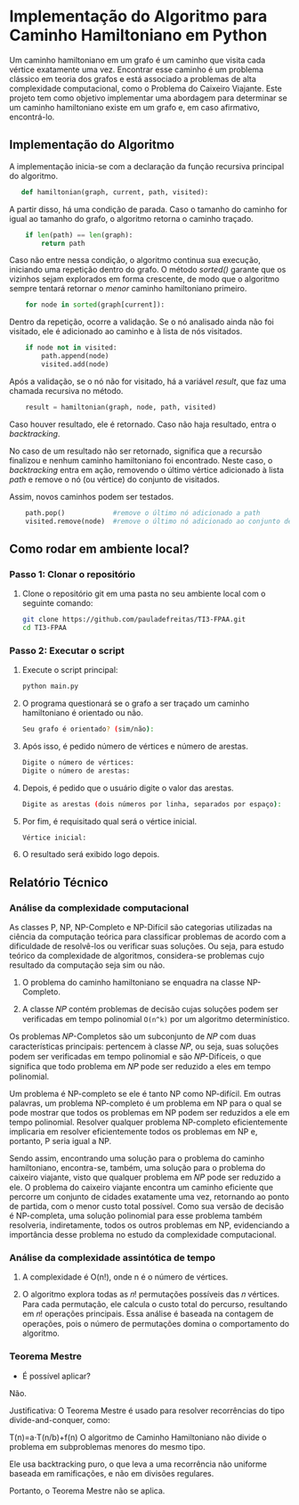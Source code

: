 # Implementação do Algoritmo para Caminho Hamiltoniano em Python

Um caminho hamiltoniano em um grafo é um caminho que visita cada vértice exatamente uma vez. Encontrar esse caminho é um problema clássico em teoria dos grafos e está associado a problemas de alta complexidade computacional, como o Problema do Caixeiro Viajante. Este projeto tem como objetivo implementar uma abordagem para determinar se um caminho hamiltoniano existe em um grafo e, em caso afirmativo, encontrá-lo.

## Implementação do Algoritmo

A implementação inicia-se com a declaração da função recursiva principal do algoritmo.

```python
   def hamiltonian(graph, current, path, visited):
```

A partir disso, há uma condição de parada. Caso o tamanho do caminho for igual ao tamanho do grafo, o algoritmo retorna o caminho traçado.

```python
    if len(path) == len(graph):
        return path
```

Caso não entre nessa condição, o algoritmo continua sua execução, iniciando uma repetição dentro do grafo. O método _sorted()_ garante que os vizinhos sejam explorados em forma crescente, de modo que o algoritmo sempre tentará retornar o _menor_ caminho hamiltoniano primeiro.

```python
    for node in sorted(graph[current]):
```

Dentro da repetição, ocorre a validação. Se o nó analisado ainda não foi visitado, ele é adicionado ao caminho e à lista de nós visitados.

```python
    if node not in visited:
        path.append(node)
        visited.add(node)
```

Após a validação, se o nó não for visitado, há a variável _result_, que faz uma chamada recursiva no método.

```python
    result = hamiltonian(graph, node, path, visited)
```

Caso houver resultado, ele é retornado. Caso não haja resultado, entra o _backtracking_.

No caso de um resultado não ser retornado, significa que a recursão finalizou e nenhum caminho hamiltoniano foi encontrado. Neste caso, o _backtracking_ entra em ação, removendo o último vértice adicionado à lista _path_ e remove o nó (ou vértice) do conjunto de visitados.

Assim, novos caminhos podem ser testados.

```python
    path.pop()            #remove o último nó adicionado a path
    visited.remove(node)  #remove o último nó adicionado ao conjunto de visitados
```

## Como rodar em ambiente local?

### Passo 1: Clonar o repositório

1. Clone o repositório git em uma pasta no seu ambiente local com o seguinte comando:

   ```bash
   git clone https://github.com/pauladefreitas/TI3-FPAA.git
   cd TI3-FPAA
   ```

### Passo 2: Executar o script

1. Execute o script principal:

   ```bash
   python main.py
   ```

2. O programa questionará se o grafo a ser traçado um caminho hamiltoniano é orientado ou não.

   ```bash
   Seu grafo é orientado? (sim/não):
   ```

3. Após isso, é pedido número de vértices e número de arestas.

   ```bash
   Digite o número de vértices:
   Digite o número de arestas:
   ```

4. Depois, é pedido que o usuário digite o valor das arestas.

   ```bash
   Digite as arestas (dois números por linha, separados por espaço):
   ```

5. Por fim, é requisitado qual será o vértice inicial.

   ```bash
   Vértice inicial:
   ```

6. O resultado será exibido logo depois.

## Relatório Técnico

### Análise da complexidade computacional

As classes P, NP, NP-Completo e NP-Difícil são categorias utilizadas na ciência da computação teórica para classificar problemas de acordo com a dificuldade de resolvê-los ou verificar suas soluções. Ou seja, para estudo teórico da complexidade de algoritmos, considera-se problemas cujo resultado da computação seja sim ou não.

1. O problema do caminho hamiltoniano se enquadra na classe NP-Completo.

2. A classe 𝑁𝑃 contém problemas de decisão cujas soluções podem ser verificadas em tempo polinomial `O(n^k)` por um algoritmo determinístico.

Os problemas 𝑁𝑃-Completos são um subconjunto de 𝑁𝑃 com duas características principais: pertencem à classe 𝑁𝑃, ou seja, suas soluções podem ser verificadas em tempo polinomial e são 𝑁𝑃-Difíceis, o que significa que todo problema em 𝑁𝑃 pode ser reduzido a eles em tempo polinomial.

Um problema é NP-completo se ele é tanto NP como NP-difícil. Em outras palavras, um problema NP-completo é um problema em NP para o qual se pode mostrar que todos os problemas em NP podem ser reduzidos a ele em tempo polinomial. Resolver qualquer problema NP-completo eficientemente implicaria em resolver eficientemente todos os problemas em NP e, portanto, P seria igual a NP.

Sendo assim, encontrando uma solução para o problema do caminho hamiltoniano, encontra-se, também, uma solução para o problema do caixeiro viajante, visto que qualquer problema em 𝑁𝑃 pode ser reduzido a ele. O problema do caixeiro viajante encontra um caminho eficiente que percorre um conjunto de cidades exatamente uma vez, retornando ao ponto de partida, com o menor custo total possível. Como sua versão de decisão é NP-completa, uma solução polinomial para esse problema também resolveria, indiretamente, todos os outros problemas em NP, evidenciando a importância desse problema no estudo da complexidade computacional.

### Análise da complexidade assintótica de tempo

1. A complexidade é O(n!), onde n é o número de vértices.

2. O algoritmo explora todas as 𝑛! permutações possíveis das 𝑛 vértices. Para cada permutação, ele calcula o custo total do percurso, resultando em 𝑛! operações principais. Essa análise é baseada na contagem de operações, pois o número de permutações domina o comportamento do algoritmo.

### Teorema Mestre

- É possível aplicar?

Não.

Justificativa:
O Teorema Mestre é usado para resolver recorrências do tipo divide-and-conquer, como:

T(n)=a⋅T(n/b)+f(n)
O algoritmo de Caminho Hamiltoniano não divide o problema em subproblemas menores do mesmo tipo.

Ele usa backtracking puro, o que leva a uma recorrência não uniforme baseada em ramificações, e não em divisões regulares.

Portanto, o Teorema Mestre não se aplica.
